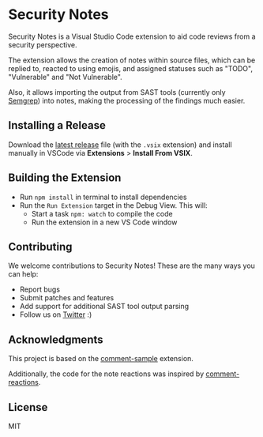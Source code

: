 # Security Notes

Security Notes is a Visual Studio Code extension to aid code reviews from a security perspective. 

The extension allows the creation of notes within source files, which can be replied to, reacted to using emojis, and assigned statuses such as "TODO", "Vulnerable" and "Not Vulnerable". 

Also, it allows importing the output from SAST tools (currently only [Semgrep](https://semgrep.dev/)) into notes, making the processing of the findings much easier.

## Installing a Release

Download the [latest release](https://github.com/RefactorSecurity/vscode-security-notes/releases) file (with the `.vsix` extension) and install manually in VSCode via **Extensions** > **Install From VSIX**.
## Building the Extension

- Run `npm install` in terminal to install dependencies
- Run the `Run Extension` target in the Debug View. This will:
  - Start a task `npm: watch` to compile the code
  - Run the extension in a new VS Code window

## Contributing

We welcome contributions to Security Notes! These are the many ways you can help:

- Report bugs
- Submit patches and features
- Add support for additional SAST tool output parsing
- Follow us on [Twitter](https://twitter.com/refactorsec) :) 

## Acknowledgments

This project is based on the [comment-sample](https://github.com/microsoft/vscode-extension-samples/tree/main/comment-sample) extension. 

Additionally, the code for the note reactions was inspired by [comment-reactions](https://github.com/hacke2/vscode-extension-samples/tree/feat/comment-reactions).

## License

MIT
